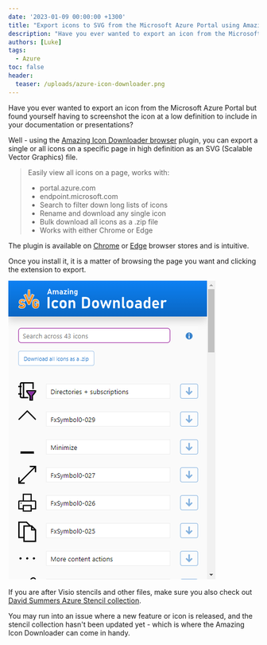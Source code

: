 ```yaml
---
date: '2023-01-09 00:00:00 +1300'
title: "Export icons to SVG from the Microsoft Azure Portal using Amazing Icon Downloader"
description: "Have you ever wanted to export an icon from the Microsoft Azure Portal but found yourself having to screenshot the icon at a low definition to include i..."
authors: [Luke]
tags:
  - Azure
toc: false
header:
  teaser: /uploads/azure-icon-downloader.png
---
```

Have you ever wanted to export an icon from the Microsoft Azure Portal but found yourself having to screenshot the icon at a low definition to include in your documentation or presentations?

Well - using the [Amazing Icon Downloader browser](https://github.com/mattl-msft/Amazing-Icon-Downloader "logo Amazing Icon Downloader") plugin, you can export a single or all icons on a specific page in high definition as an SVG (Scalable Vector Graphics) file.

> Easily view all icons on a page, works with:
>
> * portal.azure.com
> * endpoint.microsoft.com
> * Search to filter down long lists of icons
> * Rename and download any single icon
> * Bulk download all icons as a .zip file
> * Works with either Chrome or Edge

The plugin is available on [Chrome](https://chrome.google.com/webstore/detail/amazing-icon-downloader/kllljifcjfleikiipbkdcgllbllahaob "Amazing Icon Downloader") or [Edge](https://microsoftedge.microsoft.com/addons/detail/amazing-icon-downloader/goanjjfecbakkdmbchgoooajnbiafong "Amazing Icon Downloader") browser stores and is intuitive.

Once you install it, it is a matter of browsing the page you want and clicking the extension to export.

![Azure Icon Downloader](/uploads/azure-icon-downloader.png "Azure Icon Downloader")

If you are after Visio stencils and other files, make sure you also check out [David Summers Azure Stencil collection](https://github.com/David-Summers/Azure-Design "David-Summers / Azure-Design").

You may run into an issue where a new feature or icon is released, and the stencil collection hasn't been updated yet - which is where the Amazing Icon Downloader can come in handy.
